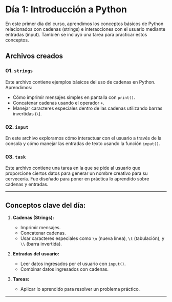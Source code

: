 # Día 1: Introducción a Python

En este primer día del curso, aprendimos los conceptos básicos de Python relacionados con cadenas (strings) e interacciones con el usuario mediante entradas (input). También se incluyó una tarea para practicar estos conceptos.

## Archivos creados

### 01. `strings`

Este archivo contiene ejemplos básicos del uso de cadenas en Python. Aprendimos:

- Cómo imprimir mensajes simples en pantalla con `print()`.
- Concatenar cadenas usando el operador `+`.
- Manejar caracteres especiales dentro de las cadenas utilizando barras invertidas (`\`).

### 02. `input`

En este archivo exploramos cómo interactuar con el usuario a través de la consola y cómo manejar las entradas de texto usando la función `input()`.

### 03. `task`

Este archivo contiene una tarea en la que se pide al usuario que proporcione ciertos datos para generar un nombre creativo para su cervecería. Fue diseñado para poner en práctica lo aprendido sobre cadenas y entradas.

---

## Conceptos clave del día:

1. **Cadenas (Strings):**

   - Imprimir mensajes.
   - Concatenar cadenas.
   - Usar caracteres especiales como `\n` (nueva línea), `\t` (tabulación), y `\\` (barra invertida).

2. **Entradas del usuario:**

   - Leer datos ingresados por el usuario con `input()`.
   - Combinar datos ingresados con cadenas.

3. **Tareas:**
   - Aplicar lo aprendido para resolver un problema práctico.

---
